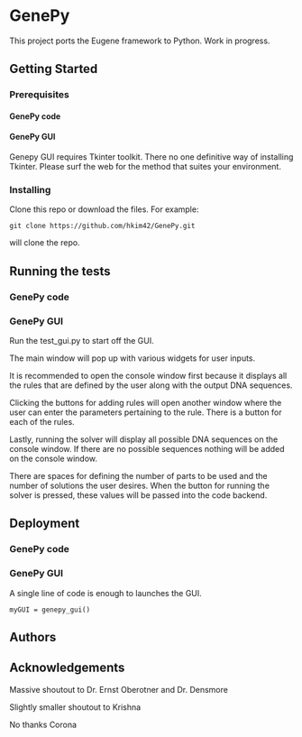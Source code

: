 # GenePy

This project ports the Eugene framework to Python. Work in progress.

## Getting Started
### Prerequisites
#### GenePy code

#### GenePy GUI

Genepy GUI requires Tkinter toolkit. There no one definitive way of installing Tkinter. Please surf the web for the method that suites your environment.

### Installing

Clone this repo or download the files. For example:
```
git clone https://github.com/hkim42/GenePy.git
```
will clone the repo.

## Running the tests

### GenePy code

### GenePy GUI

Run the test_gui.py to start off the GUI.

The main window will pop up with various widgets for user inputs.

It is recommended to open the console window first because it displays all the rules that are defined by the user along with the output DNA sequences.

Clicking the buttons for adding rules will open another window where the user can enter the parameters pertaining to the rule. There is a button for each of the rules.

Lastly, running the solver will display all possible DNA sequences on the console window. If there are no possible sequences nothing will be added on the console window.

There are spaces for defining the number of parts to be used and the number of solutions the user desires. When the button for running the solver is pressed, these values will be passed into the code backend.

## Deployment
### GenePy code

### GenePy GUI

A single line of code is enough to launches the GUI.
```
myGUI = genepy_gui()
```

## Authors

## Acknowledgements

Massive shoutout to Dr. Ernst Oberotner and Dr. Densmore

Slightly smaller shoutout to Krishna

No thanks Corona
